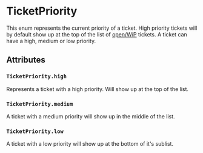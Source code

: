 # TicketPriority

This enum represents the current priority of a ticket. High priority tickets will by default show up at the top of the list of [open/WiP](./ticketStatus.md) tickets. A ticket can have a high, medium or low priority.

## Attributes

### `TicketPriority.high`

Represents a ticket with a high priority. Will show up at the top of the list.

### `TicketPriority.medium`

A ticket with a medium priority will show up in the middle of the list.

### `TicketPriority.low`

A ticket with a low priority will show up at the bottom of it's sublist.
